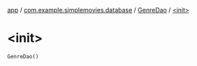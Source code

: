 [app](../../index.md) / [com.example.simplemovies.database](../index.md) / [GenreDao](index.md) / [&lt;init&gt;](./-init-.md)

# &lt;init&gt;

`GenreDao()`